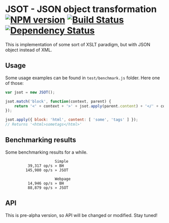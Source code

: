 # JSOT - JSON object transformation [![NPM version][npm-image]][npm-url] [![Build Status][travis-image]][travis-url] [![Dependency Status][depstat-image]][depstat-url]

This is implementation of some sort of XSLT paradigm, but with JSON object instead of XML.

## Usage

Some usage examples can be found in `test/benchmark.js` folder. Here one of those:

```js
var jsot = new JSOT();

jsot.match('block', function(context, parent) {
    return '<' + context + '>' + jsot.apply(parent.content) + '</' + context + '>';
});

jsot.apply({ block: 'html', content: [ 'some', 'tags' ] });
// Returns '<html>sometags</html>'
```

## Benchmarking results

Some benchmarking results for a while.

```
                      Simple
          39,317 op/s » BH
         145,980 op/s » JSOT

                      Webpage
          14,946 op/s » BH
          88,879 op/s » JSOT
```

## API

This is pre-alpha version, so API will be changed or modified. Stay tuned!

[npm-url]: https://npmjs.org/package/jsot
[npm-image]: http://img.shields.io/npm/v/jsot.svg

[travis-url]: https://travis-ci.org/floatdrop/jsot
[travis-image]: http://img.shields.io/travis/floatdrop/jsot.svg

[depstat-url]: https://david-dm.org/floatdrop/jsot
[depstat-image]: https://david-dm.org/floatdrop/jsot.svg?theme=shields.io
